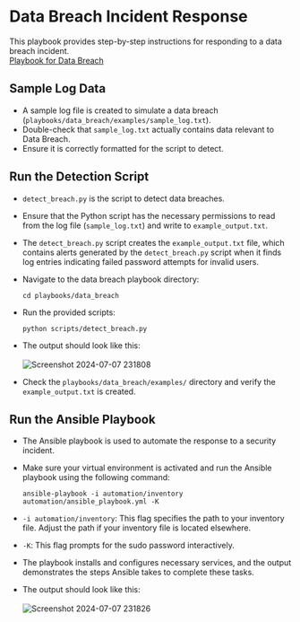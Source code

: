 # Data Breach Incident Response

This playbook provides step-by-step instructions for responding to a data breach incident.<br>
<a href="https://github.com/MenakaGodakanda/Security-Incident-Response-Playbooks/blob/main/playbooks/data_breach/playbook.md">Playbook for Data Breach</a>

## Sample Log Data

- A sample log file is created to simulate a data breach (`playbooks/data_breach/examples/sample_log.txt`).
- Double-check that `sample_log.txt` actually contains data relevant to Data Breach.
- Ensure it is correctly formatted for the script to detect.

## Run the Detection Script

- `detect_breach.py` is the script to detect data breaches.
- Ensure that the Python script has the necessary permissions to read from the log file (`sample_log.txt`) and write to `example_output.txt`.
- The `detect_breach.py` script creates the `example_output.txt` file, which contains alerts generated by the `detect_breach.py` script when it finds log entries indicating failed password attempts for invalid users.
- Navigate to the data breach playbook directory:
    ```
    cd playbooks/data_breach
    ```
- Run the provided scripts:
    ```
    python scripts/detect_breach.py
    ```
- The output should look like this:<br><br>
    ![Screenshot 2024-07-07 231808](https://github.com/MenakaGodakanda/Security-Incident-Response-Playbooks/assets/156875412/c887b8bd-2715-4207-ad61-6fc185b59261)

- Check the `playbooks/data_breach/examples/` directory and verify the `example_output.txt` is created.

## Run the Ansible Playbook
- The Ansible playbook is used to automate the response to a security incident.
- Make sure your virtual environment is activated and run the Ansible playbook using the following command:
    ```
    ansible-playbook -i automation/inventory automation/ansible_playbook.yml -K
    ```
- `-i automation/inventory`: This flag specifies the path to your inventory file. Adjust the path if your inventory file is located elsewhere.
- `-K`: This flag prompts for the sudo password interactively.
- The playbook installs and configures necessary services, and the output demonstrates the steps Ansible takes to complete these tasks.

- The output should look like this:<br><br>
    ![Screenshot 2024-07-07 231826](https://github.com/MenakaGodakanda/Security-Incident-Response-Playbooks/assets/156875412/fff649c6-4e42-462b-9ce4-a651ac3e7da9)

